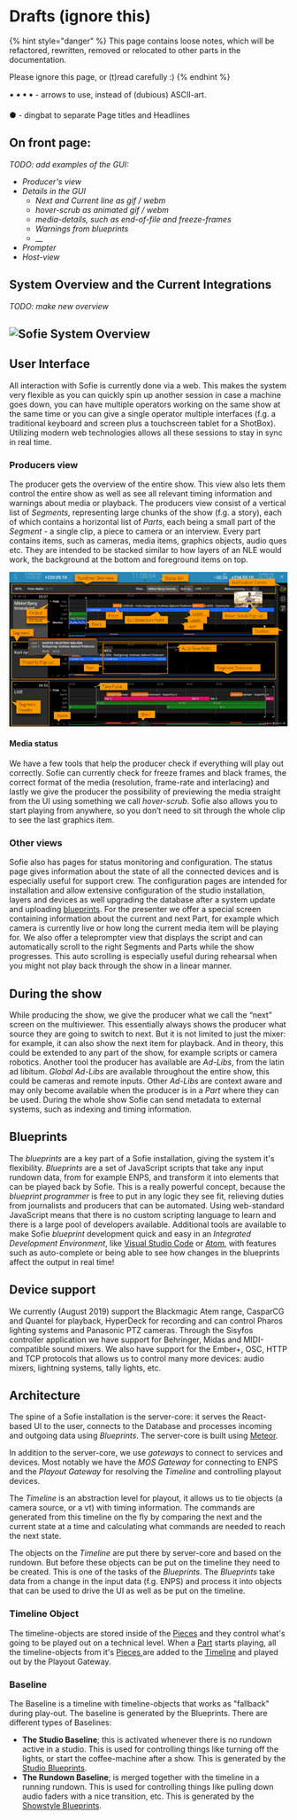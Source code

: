 # Drafts \(ignore this\)

{% hint style="danger" %}
This page contains loose notes, which will be refactored, rewritten, removed or relocated to other parts in the documentation.

Please ignore this page, or \(t\)read carefully :\)
{% endhint %}

🠹 🠸 🠻 🠺 - arrows to use, instead of \(dubious\) ASCII-art.

● - dingbat to separate Page titles and Headlines

## On front page:

_TODO: add examples of the GUI:_

* _Producer's view_
* _Details in the GUI_
  * _Next and Current line as gif / webm_
  * _hover-scrub as animated gif / webm_
  * _media-details, such as end-of-file and freeze-frames_
  * _Warnings from blueprints_
  * \_\_
* _Prompter_
* _Host-view_

## System Overview and the Current Integrations

_TODO: make new overview_

## ![Sofie System Overview](https://raw.githubusercontent.com/nrkno/Sofie-TV-automation/master/images/Sofie_NRK_May_10_2019.png)

## User Interface

All interaction with Sofie is currently done via a web. This makes the system very flexible as you can quickly spin up another session in case a machine goes down, you can have multiple operators working on the same show at the same time or you can give a single operator multiple interfaces  \(f.g. a traditional keyboard and screen plus a touchscreen tablet for a ShotBox\). Utilizing modern web technologies allows all these sessions to stay in sync in real time.

### Producers view

The producer gets the overview of the entire show. This view also lets them control the entire show as well as see all relevant timing information and warnings about media or playback. The producers view consist of a vertical list of _Segments_, representing large chunks of the show \(f.g. a story\), each of which contains a horizontal list of _Parts_, each being a small part of the _Segment_ - a single clip, a piece to camera or an interview. Every part contains items, such as cameras, media items, graphics objects, audio ques etc. They are intended to be stacked similar to how layers of an NLE would work, the background at the bottom and foreground items on top.



![The Producer&apos;s view and naming conventions of components](/img/docs/main/sofie-naming-conventions.png)

#### Media status

We have a few tools that help the producer check if everything will play out correctly. Sofie can currently check for freeze frames and black frames, the correct format of the media \(resolution, frame-rate and interlacing\) and lastly we give the producer the possibility of previewing the media straight from the UI using something we call _hover-scrub_. Sofie also allows you to start playing from anywhere, so you don’t need to sit through the whole clip to see the last graphics item.

### Other views

Sofie also has pages for status monitoring and configuration. The status page gives information about the state of all the connected devices and is especially useful for support crew. The configuration pages are intended for installation and allow extensive configuration of the studio installation, layers and devices as well upgrading the database after a system update and uploading [blueprints](features-and-configuration/concepts-and-architecture.md#blueprints). For the presenter we offer a special screen containing information about the current and next Part, for example which camera is currently live or how long the current media item will be playing for. We also offer a teleprompter view that displays the script and can automatically scroll to the right Segments and Parts while the show progresses. This auto scrolling is especially useful during rehearsal when you might not play back through the show in a linear manner.

## During the show 

While producing the show, we give the producer what we call the “next” screen on the multiviewer. This essentially always shows the producer what source they are going to switch to next. But it is not limited to just the mixer: for example, it can also show the next item for playback. And in theory, this could be extended to any part of the show, for example scripts or camera robotics. Another tool the producer has available are _Ad-Libs_, from the latin ad libitum. _Global Ad-Libs_ are available throughout the entire show, this could be cameras and remote inputs. Other _Ad-Libs_ are context aware and may only become available when the producer is in a _Part_ where they can be used. During the whole show Sofie can send metadata to external systems, such as indexing and timing information.



## Blueprints 

The _blueprints_ are a key part of a Sofie installation, giving the system it's flexibility. _Blueprints_ are a set of JavaScript scripts that take any input rundown data, from for example ENPS, and transform it into elements that can be played back by Sofie. This is a really powerful concept, because the _blueprint programmer_ is free to put in any logic they see fit, relieving duties from journalists and producers that can be automated. Using web-standard JavaScript means that there is no custom scripting language to learn and there is a large pool of developers available. Additional tools are available to make Sofie _blueprint_ development quick and easy in an _Integrated Development Environment_, like [Visual Studio Code](https://code.visualstudio.com/) or [Atom](https://atom.io/), with features such as auto-complete or being able to see how changes in the blueprints affect the output in real time!

## Device support 

We currently \(August 2019\) support the Blackmagic Atem range, CasparCG and Quantel for playback, HyperDeck for recording and can control Pharos lighting systems and Panasonic PTZ cameras. Through the Sisyfos controller application we have support for Behringer, Midas and MIDI-compatible sound mixers. We also have support for the Ember+, OSC, HTTP and TCP protocols that allows us to control many more devices: audio mixers, lightning systems, tally lights, etc.

## Architecture 

The spine of a Sofie installation is the server-core: it serves the React-based UI to the user, connects to the Database and processes incoming and outgoing data using _Blueprints_. The server-core is built using [Meteor](https://www.meteor.com/).

In addition to the server-core, we use _gateways_ to connect to services and devices. Most notably we have the _MOS Gateway_ for connecting to ENPS and the _Playout Gateway_ for resolving the _Timeline_ and controlling playout devices.

The _Timeline_ is an abstraction level for playout, it allows us to tie objects \(a camera source, or a vt\) with timing information. The commands are generated from this timeline on the fly by comparing the next and the current state at a time and calculating what commands are needed to reach the next state.

The objects on the _Timeline_ are put there by server-core and based on the rundown. But before these objects can be put on the timeline they need to be created. This is one of the tasks of the _Blueprints_. The _Blueprints_ take data from a change in the input data \(f.g. ENPS\) and process it into objects that can be used to drive the UI as well as be put on the timeline.







### Timeline Object

The timeline-objects are stored inside of the [Pieces](dictionary.md#piece) and they control what's going to be played out on a technical level. When a [Part](dictionary.md#part) starts playing, all the timeline-objects from it's [Pieces ](dictionary.md#piece)are added to the [Timeline](dictionary.md#timeline) and played out by the Playout Gateway.

### Baseline

The Baseline is a timeline with timeline-objects that works as "fallback" during play-out. The baseline is generated by the Blueprints. There are different types of Baselines:

* **The Studio Baseline**; this is activated whenever there is no rundown active in a studio. This is used for controlling things like turning off the lights, or start the coffee-machine after a show. This is generated by the [Studio Blueprints](dictionary.md#blueprints).
* **The Rundown Baseline**; is merged together with the timeline in a running rundown. This is used for controlling things like pulling down audio faders with a nice transition, etc. This is generated by the [Showstyle Blueprints](dictionary.md#blueprints).

